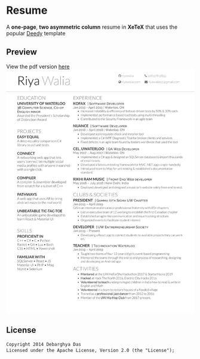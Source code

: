 Resume
=========================

A **one-page**, **two asymmetric column** resume in **XeTeX** that uses the popular [Deedy](https://github.com/deedy/Deedy-Resume) template

## Preview

View the pdf version [here](riyawalia.com/resume.pdf)
![](/OpenFonts/RiyaLatexResume-1.png)




## License
    Copyright 2014 Debarghya Das
    Licensed under the Apache License, Version 2.0 (the "License");
